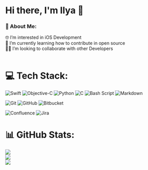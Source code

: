 # Hi there, I'm Ilya 👋

### 👀 About Me:
🤓 I’m interested in iOS Development</br>
🌱 I’m currently learning how to contribute in open source</br>
🤝🏻 I’m looking to collaborate with other Developers</br>
</br>

# 💻 Tech Stack:
![Swift](https://img.shields.io/badge/swift-F54A2A?style=flat&logo=swift&logoColor=white)
![Objective-C](https://img.shields.io/badge/OBJECTIVE--C-%233A95E3.svg?style=flat&logo=apple&logoColor=white)
![Python](https://img.shields.io/badge/python-3670A0?style=flat&logo=python&logoColor=ffdd54)
![C](https://img.shields.io/badge/c-%2300599C.svg?style=flat&logo=c&logoColor=white)
![Bash Script](https://img.shields.io/badge/bash_script-%23121011.svg?style=flat&logo=gnu-bash&logoColor=white)
![Markdown](https://img.shields.io/badge/markdown-%23000000.svg?style=flat&logo=markdown&logoColor=white)

![Git](https://img.shields.io/badge/git-%23F05033.svg?style=flat&logo=git&logoColor=white)
![GitHub](https://img.shields.io/badge/github-%23121011.svg?style=flat&logo=github&logoColor=white)
![Bitbucket](https://img.shields.io/badge/bitbucket-%230047B3.svg?style=flat&logo=bitbucket&logoColor=white)

![Confluence](https://img.shields.io/badge/confluence-%23172BF4.svg?style=flat&logo=confluence&logoColor=white)
![Jira](https://img.shields.io/badge/jira-%230A0FFF.svg?style=flat&logo=jira&logoColor=white)
</br>

# 📊 GitHub Stats:
![](https://github-readme-stats.vercel.app/api?username=MudriyIlya&theme=default&hide_border=true&include_all_commits=true&count_private=false)<br/>
![](https://nirzak-streak-stats.vercel.app/?user=MudriyIlya&theme=default&hide_border=true)<br/>
![](https://github-readme-stats.vercel.app/api/top-langs/?username=MudriyIlya&theme=default&hide_border=true&include_all_commits=true&count_private=false&layout=compact)
